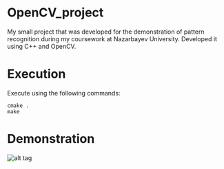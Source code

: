 # OpenCV_project

My small project that was developed for the demonstration of pattern recognition during my coursework at Nazarbayev University. Developed it using C++ and OpenCV.

# Execution

Execute using the following commands:
```
cmake .
make
```
# Demonstration

![alt tag](https://raw.githubusercontent.com/aidarbek/OpenCV_project/master/demo.png)
